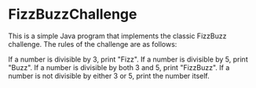 # FizzBuzzChallenge
This is a simple Java program that implements the classic FizzBuzz challenge. The rules of the challenge are as follows:

If a number is divisible by 3, print "Fizz".
If a number is divisible by 5, print "Buzz".
If a number is divisible by both 3 and 5, print "FizzBuzz".
If a number is not divisible by either 3 or 5, print the number itself.
